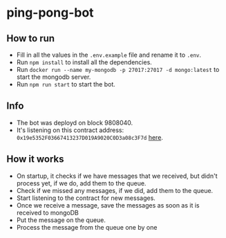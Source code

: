 # ping-pong-bot

## How to run
* Fill in all the values in the `.env.example` file and rename it to `.env`.
* Run `npm install` to install all the dependencies.
* Run `docker run --name my-mongodb -p 27017:27017 -d mongo:latest` to start the mongodb server.
* Run `npm run start` to start the bot.

## Info
* The bot was deployd on block 9808040.
* It's listening on this contract address: `0x19e5352F03667413237D019A9020C0D3a08c3F7d` [here](https://goerli.etherscan.io/address/0x19e5352F03667413237D019A9020C0D3a08c3F7d).


## How it works
* On startup, it checks if we have messages that we received, but didn't process yet, if we do, add them to the queue.
* Check if we missed any messages, if we did, add them to the queue.
* Start listening to the contract for new messages.
* Once we receive a message, save the messages as soon as it is received to mongoDB
* Put the message on the queue.
* Process the message from the queue one by one


